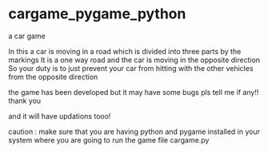 
# cargame_pygame_python


a car game 

In this a car is moving in a road which is divided into three parts by the markings 
It is a one way road and the car is moving in the opposite direction 
So your duty is to just prevent your car from hitting with the other vehicles from the opposite direction 

the game has been developed but it may have some bugs 
pls tell me if any!!
thank you

and it will have updations tooo!

caution : make sure that you are having python and pygame installed in your system where you are going to run the game file cargame.py
